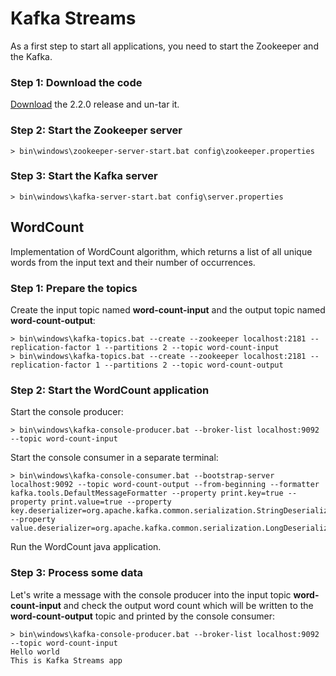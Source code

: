 # Kafka Streams

As a first step to start all applications, you need to start the Zookeeper and the Kafka.

### Step 1: Download the code

[Download](https://kafka.apache.org/downloads "Download") the 2.2.0 release and un-tar it.

### Step 2: Start the Zookeeper server

```shell
> bin\windows\zookeeper-server-start.bat config\zookeeper.properties
```

### Step 3: Start the Kafka server

```shell
> bin\windows\kafka-server-start.bat config\server.properties
```

## WordCount

Implementation of WordCount algorithm, which returns a list of all unique words from the input text and their number of occurrences.

### Step 1: Prepare the topics

Create the input topic named **word-count-input** and the output topic named **word-count-output**:
```shell
> bin\windows\kafka-topics.bat --create --zookeeper localhost:2181 --replication-factor 1 --partitions 2 --topic word-count-input
> bin\windows\kafka-topics.bat --create --zookeeper localhost:2181 --replication-factor 1 --partitions 2 --topic word-count-output
```
### Step 2: Start the WordCount application

Start the console producer:
```shell
> bin\windows\kafka-console-producer.bat --broker-list localhost:9092 --topic word-count-input
```
Start the console consumer in a separate terminal:
```shell
> bin\windows\kafka-console-consumer.bat --bootstrap-server localhost:9092 --topic word-count-output --from-beginning --formatter kafka.tools.DefaultMessageFormatter --property print.key=true --property print.value=true --property key.deserializer=org.apache.kafka.common.serialization.StringDeserializer --property value.deserializer=org.apache.kafka.common.serialization.LongDeserializer
```
Run the WordCount java application.

### Step 3: Process some data
Let's write a message with the console producer into the input topic **word-count-input** and check the output word count which will be written to the **word-count-output** topic and printed by the console consumer:
```shell
> bin\windows\kafka-console-producer.bat --broker-list localhost:9092 --topic word-count-input
Hello world
This is Kafka Streams app
```
